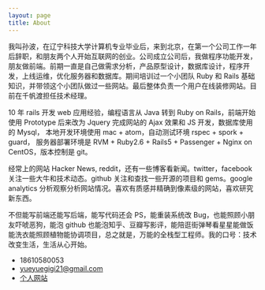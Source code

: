 ```yaml
---
layout: page
title: About
---
```


我叫孙波，在辽宁科技大学计算机专业毕业后，来到北京，在第一个公司工作一年后辞职，和朋友两个人开始互联网的创业。公司成立公司后，我做程序功能开发，朋友做前端。前期一直是自己做需求分析，产品原型设计，数据库设计，程序开发，上线运维，优化服务器和数据库。期间培训过一个小团队 Ruby 和 Rails 基础知识，并带领这个小团队做过一些网站。最后整体负责一个用户在线装修网站。目前在千帆渡担任技术经理。

10 年 rails 开发 web 应用经验，编程语言从 Java 转到 Ruby on Rails，前端开始使用 Prototype 后来改为 Jquery 完成网站的 Ajax 效果和 JS 开发，数据库使用的 Mysql， 本地开发环境使用 mac + atom，自动测试环境 rspec + spork + guard， 服务器部署环境是 RVM + Ruby2.6 + Rails5 + Passenger + Nginx on CentOS，版本控制是 git。

经常上的网站 Hacker News, reddit，还有一些博客看新闻。twitter，facebook 关注一些大牛和技术动态。github 关注和查找一些开源的项目和 gems。google analytics 分析观察分析网站情况。喜欢有质感并精确到像素级的网站，喜欢研究新东西。

不但能写前端还能写后端，能写代码还会 PS，能重装系统改 Bug，也能照顾小朋友吓唬恶狗，能泡 github 也能泡知乎、豆瓣写影评，能陪逛街弹琴看星星能做饭能洗衣能照顾植物能协调项目，总之就是，万能的全栈型工程师。我的口号：技术改变生活，生活从心开始。

* 18610580053
* yueyuegigi21@gmail.com
* [个人网站](https://sunbo.github.io)
